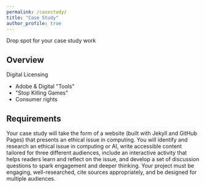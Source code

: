 ```yaml
---
permalink: /casestudy/
title: "Case Study"
author_profile: true
---
```


Drop spot for your case study work

## Overview

Digital Licensing 

- Adobe & Digital "Tools" 
- "Stop Killing Games"
- Consumer rights

## Requirements

Your case study will take the form of a website (built with Jekyll and GitHub Pages) that presents an ethical issue in computing. You will identify and research an ethical issue in computing or AI, write accessible content tailored for three different audiences, include an interactive activity that helps readers learn and reflect on the issue, and develop a set of discussion questions to spark engagement and deeper thinking. Your project must be engaging, well-researched, cite sources appropriately, and be designed for multiple audiences.

